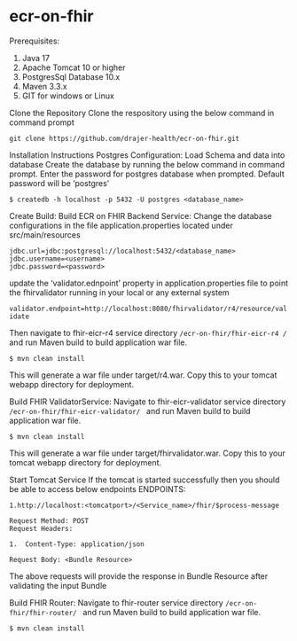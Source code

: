 # ecr-on-fhir
Prerequisites:
1.	Java 17
2.	Apache Tomcat 10 or higher
3.	PostgresSql Database 10.x
4.	Maven 3.3.x
5.	GIT for windows or Linux

Clone the Repository
Clone the respository using the below command in command prompt

```git clone https://github.com/drajer-health/ecr-on-fhir.git```

Installation Instructions
Postgres Configuration:
Load Schema and data into database
Create the database by running the below command in command prompt. Enter the password for postgres database when prompted. Default password will be ‘postgres’

```$ createdb -h localhost -p 5432 -U postgres <database_name>```

Create Build:
Build ECR on FHIR Backend Service:
Change the database configurations in the file application.properties located under src/main/resources 

```
jdbc.url=jdbc:postgresql://localhost:5432/<database_name>
jdbc.username=<username>
jdbc.password=<password>
```

update the ‘validator.ednpoint’ property in application.properties file to point the fhirvalidator running in your local or any external system

```validator.endpoint=http://localhost:8080/fhirvalidator/r4/resource/validate```

Then navigate to  fhir-eicr-r4 service directory `/ecr-on-fhir/fhir-eicr-r4 / ` and run Maven build to build application war file.

```
$ mvn clean install
```


This will generate a war file under target/r4.war. Copy this to your tomcat webapp directory for deployment.

Build FHIR ValidatorService:
Navigate to  fhir-eicr-validator service directory `/ecr-on-fhir/fhir-eicr-validator/ ` and run Maven build to build application war file.

```
$ mvn clean install
```

This will generate a war file under target/fhirvalidator.war. Copy this to your tomcat webapp directory for deployment.

Start Tomcat Service 
If the tomcat is started successfully then you should be able to access below endpoints
ENDPOINTS:

```
1.http://localhost:<tomcatport>/<Service_name>/fhir/$process-message

Request Method: POST
Request Headers:

1.	Content-Type: application/json

Request Body: <Bundle Resource>
```

The above requests will provide the response in Bundle Resource after validating the input Bundle


Build FHIR Router:
Navigate to  fhir-router service directory `/ecr-on-fhir/fhir-router/ ` and run Maven build to build application war file.

```
$ mvn clean install
```
